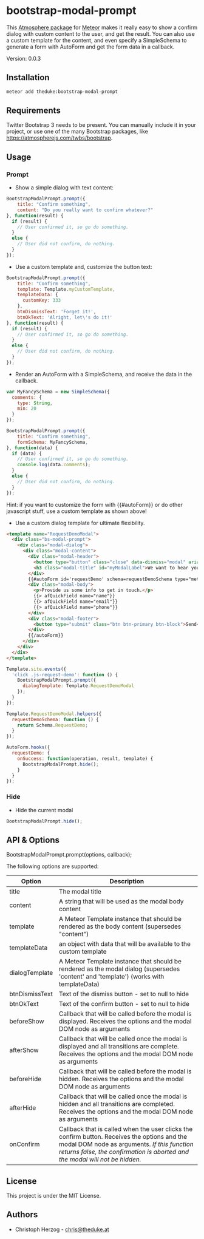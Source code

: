 # bootstrap-modal-prompt

This [Atmosphere package](https://atmospherejs.com/theduke/bootstrap-modal-prompt) for [Meteor](http://meteor.com) makes it really easy to show a confirm dialog with custom content to the user, and get the result. You can also use a custom template for the content, and even specify a SimpleSchema to generate a form with AutoForm and get the form data in a callback.

Version: 0.0.3

## Installation

```bash
meteor add theduke:bootstrap-modal-prompt
```

## Requirements

Twitter Bootstrap 3 needs to be present. 
You can manually include it in your project, or use one of the many Bootstrap packages, like https://atmospherejs.com/twbs/bootstrap.

## Usage

### Prompt

* Show a simple dialog with text content:

```javascript
BootstrapModalPrompt.prompt({
    title: "Confirm something",
    content: "Do you really want to confirm whatever?"
}, function(result) {
  if (result) {
    // User confirmed it, so go do something.
  }
  else {
    // User did not confirm, do nothing.
  }
});
```

* Use a custom template and, customize the button text: 

```javascript
BootstrapModalPrompt.prompt({
    title: "Confirm something",
    template: Template.myCustomTemplate,
    templateData: {
      customKey: 333
    },
    btnDismissText: 'Forget it!',
    btnOkText: 'Alright, let\'s do it!'
}, function(result) {
  if (result) {
    // User confirmed it, so go do something.
  }
  else {
    // User did not confirm, do nothing.
  }
});
```

* Render an AutoForm with a SimpleSchema, and receive the data in the callback.

```javascript
var MyFancySchema = new SimpleSchema({
  comments: {
    type: String,
    min: 20
  }
});

BootstrapModalPrompt.prompt({
    title: "Confirm something",
    formSchema: MyFancySchema,
}, function(data) {
  if (data) {
    // User confirmed it, so go do something.
    console.log(data.comments);
  }
  else {
    // User did not confirm, do nothing.
  }
});
```

Hint: if you want to customize the form with {{#autoForm}} or do other javascript stuff,
use a custom template as shown above!

* Use a custom dialog template for ultimate flexibility.

```html
<template name="RequestDemoModal">
  <div class="bs-modal-prompt">
    <div class="modal-dialog">
      <div class="modal-content">
        <div class="modal-header">
          <button type="button" class="close" data-dismiss="modal" aria-hidden="true">×</button>
          <h3 class="modal-title" id="myModalLabel">We want to hear you out!</h3>
        </div>
        {{#autoForm id='requestDemo' schema=requestDemoSchema type="method" meteormethod="requestDemo" resetOnSuccess=false}}
        <div class="modal-body">
          <p>Provide us some info to get in touch.</p>
          {{> afQuickField name="name"}}
          {{> afQuickField name="email"}}
          {{> afQuickField name="phone"}}
        </div>
        <div class="modal-footer">
          <button type="submit" class="btn btn-primary btn-block">Send</button>
        </div>
        {{/autoForm}}
      </div>
    </div>
  </div>
</template>
```

```javascript
Template.site.events({
  'click .js-request-demo': function () {
    BootstrapModalPrompt.prompt({
      dialogTemplate: Template.RequestDemoModal
    });
  }
});

Template.RequestDemoModal.helpers({
  requestDemoSchema: function () {
    return Schema.RequestDemo;
  }
});

AutoForm.hooks({
  requestDemo: {
    onSuccess: function(operation, result, template) {
      BootstrapModalPrompt.hide();
    }
  }
});
```

### Hide

* Hide the current modal

```javascript
BootstrapModalPrompt.hide();
```

## API & Options

BootstrapModalPrompt.prompt(options, callback);

The following options are supported:

Option | Description
------ | -----------
title | The modal title
content | A string that will be used as the modal body content
template | A Meteor Template instance that should be rendered as the body content (supersedes "content")
templateData | an object with data that will be available to the custom template
dialogTemplate | A Meteor Template instance that should be rendered as the modal dialog (supersedes 'content' and 'template') (works with templateData)
btnDismissText | Text of the dismiss button - set to null to hide
btnOkText | Text of the confirm button - set to null to hide
beforeShow | Callback that will be called before the modal is displayed. Receives the options and the modal DOM node as arguments
afterShow | Callback that will be called once the modal is displayed and all transitions are complete. Receives the options and the modal DOM node as arguments
beforeHide | Callback that will be called before the modal is hidden. Receives the options and the modal DOM node as arguments
afterHide | Callback that will be called once the modal is hidden and all transitions are completed. Receives the options and the modal DOM node as arguments
onConfirm | Callback that is called when the user clicks the confirm button. Receives the options and the modal DOM node as arguments. *If this function returns false, the confirmation is aborted and the modal will not be hidden.*

## License

This project is under the MIT License.

## Authors

* Christoph Herzog - chris@theduke.at
